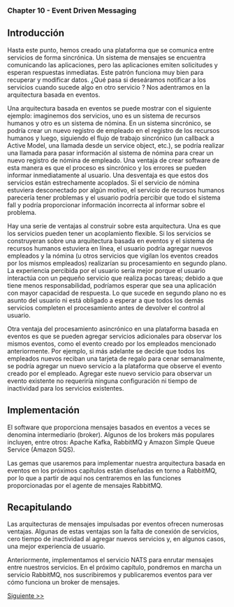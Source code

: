 ### Chapter 10 - Event Driven Messaging

## Introducción

Hasta este punto, hemos creado una plataforma que se comunica entre servicios de
forma sincrónica. Un sistema de mensajes se encuentra comunicando las
aplicaciones, pero las aplicaciones emiten solicitudes y esperan respuestas
inmediatas. Este patrón funciona muy bien para recuperar y modificar datos. ¿Qué
pasa si deseáramos notificar a los servicios cuando sucede algo en otro servicio
? Nos adentramos en la arquitectura basada en eventos.

Una arquitectura basada en eventos se puede mostrar con el siguiente ejemplo:
imaginemos dos servicios, uno es un sistema de recursos humanos y otro es un
sistema de nómina. En un sistema sincrónico, se podría crear un nuevo registro
de empleado en el registro de los recursos humanos y luego, siguiendo el flujo
de trabajo sincrónico (un callback a Active Model, una llamada desde un service
object, etc.), se podría realizar una llamada para pasar información al sistema
de nómina para crear un nuevo registro de nómina de empleado. Una ventaja de
crear software de esta manera es que el proceso es sincrónico y los errores se
pueden informar inmediatamente al usuario. Una desventaja es que estos dos
servicios están estrechamente acoplados. Si el servicio de nómina estuviera
desconectado por algún motivo, el servicio de recursos humanos parecería tener
problemas y el usuario podría percibir que todo el sistema fall y podría
proporcionar información incorrecta al informar sobre el problema.

Hay una serie de ventajas al construir sobre esta arquitectura. Una es que los
servicios pueden tener un acoplamiento flexible. Si los servicios se
construyeran sobre una arquitectura basada en eventos y el sistema de recursos
humanos estuviera en línea, el usuario podría agregar nuevos empleados y la
nómina (u otros servicios que vigilan los eventos creados por los mismos
empleados) realizarían su procesamiento en segundo plano. La experiencia
percibida por el usuario sería mejor porque el usuario interactúa con un pequeño
servicio que realiza pocas tareas; debido a que tiene menos responsabilidad,
podríamos esperar que sea una aplicación con mayor capacidad de respuesta. Lo
que sucede en segundo plano no es asunto del usuario ni está obligado a esperar
a que todos los demás servicios completen el procesamiento antes de devolver el
control al usuario.

Otra ventaja del procesamiento asincrónico en una plataforma basada en eventos
es que se pueden agregar servicios adicionales para observar los mismos eventos,
como el evento creado por los empleados mencionado anteriormente. Por ejemplo,
si más adelante se decide que todos los empleados nuevos reciban una tarjeta de
regalo para cenar semanalmente, se podría agregar un nuevo servicio a la
plataforma que observe el evento creado por el empleado. Agregar este nuevo
servicio para observar un evento existente no requeriría ninguna configuración
ni tiempo de inactividad para los servicios existentes.

## Implementación

El software que proporciona mensajes basados en eventos a veces se denomina
intermediario (broker). Algunos de los brokers más populares incluyen, entre
otros: Apache Kafka, RabbitMQ y Amazon Simple Queue Service (Amazon SQS).

Las gemas que usaremos para implementar nuestra arquitectura basada en eventos
en los próximos capítulos están diseñadas en torno a RabbitMQ, por lo que a
partir de aquí nos centraremos en las funciones proporcionadas por el agente de
mensajes RabbitMQ.

## Recapitulando

Las arquitecturas de mensajes impulsadas por eventos ofrecen numerosas ventajas.
Algunas de estas ventajas son la falta de conexión de servicios, cero tiempo de
inactividad al agregar nuevos servicios y, en algunos casos, una mejor
experiencia de usuario.

Anteriormente, implementamos el servicio NATS para enrutar mensajes entre
nuestros servicios. En el próximo capítulo, pondremos en marcha un servicio
RabbitMQ, nos suscribiremos y publicaremos eventos para ver cómo funciona un
broker de mensajes.

[Siguiente >>](120-chapter-11.es.md)

